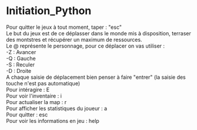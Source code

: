 # Initiation_Python

Pour quitter le jeux à tout moment, taper : "esc"<br>
Le but du jeux est de ce déplasser dans le monde mis à disposition, terraser des montstres et récupérer un maximum de ressources.<br>
Le @ représente le personnage, pour ce déplacer on vas utiliser :<br>
-Z : Avancer<br>
-Q : Gauche<br>
-S : Reculer<br>
-D : Droite<br>
A chaque saisie de déplacement bien penser à faire "entrer" (la saisie des touche n'est pas automatique)<br>
Pour intéragire : E<br>
Pour voir l'inventaire : i<br>
Pour actualiser la map : r<br>
Pour afficher les statistiques du joueur : a<br>
Pour quitter : esc<br>
Pour voir les informations en jeu : help<br>
